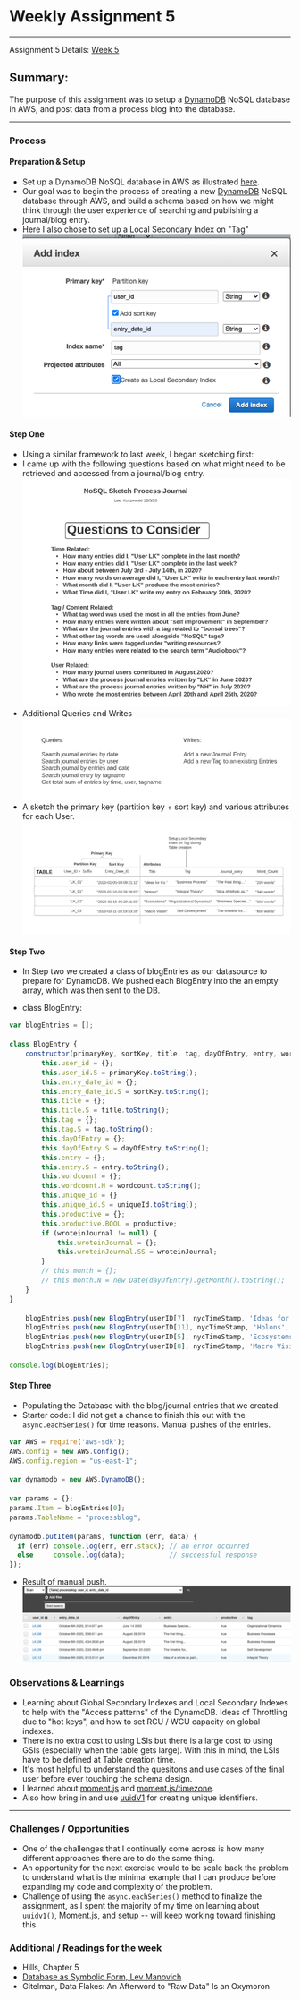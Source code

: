 # Weekly Assignment 5 
---
Assignment 5 Details: [Week 5](https://github.com/leeallennyc/data-structures-fall-2020/blob/master/week5/week5_assignment.md) 

## Summary:
The purpose of this assignment was to setup a [DynamoDB](https://aws.amazon.com/dynamodb/) NoSQL database in AWS, and post data from a process blog into the database.

--- 
### Process

#### Preparation & Setup
* Set up a DynamoDB NoSQL database in AWS as illustrated [here](https://github.com/leeallennyc/data-structures-fall-2020/blob/master/week5/week5_assignment.md). 
* Our goal was to begin the process of creating a new [DynamoDB](https://aws.amazon.com/dynamodb/) NoSQL database through AWS, and build a schema based on how we might think through the user experience of searching and publishing a journal/blog entry.
* Here I also chose to set up a Local Secondary Index on "Tag"
 ![](https://github.com/leeallennyc/data-structures-fall-2020/blob/master/week5/images/Local_Secondary_Index.png?raw=true)
#### Step One
* Using a similar framework to last week, I began sketching first: 
* I came up with the following questions based on what might need to be retrieved and accessed from a journal/blog entry.
 ![](https://github.com/leeallennyc/data-structures-fall-2020/blob/master/week5/images/AWS_DynamoDB_Questions.png?raw=true)
* Additional Queries and Writes
 ![](https://github.com/leeallennyc/data-structures-fall-2020/blob/master/week5/images/AWS_DynamoDB_Queries_Writes.png?raw=true) 
* A sketch the primary key (partition key + sort key) and various attributes for each User. 
 ![](https://github.com/leeallennyc/data-structures-fall-2020/blob/master/week5/images/AWS_DynamoDB_schema_sketch.png?raw=true)

#### Step Two
* In Step two we created a class of blogEntries as our datasource to prepare for DynamoDB. We pushed each BlogEntry into the an empty array, which was then sent to the DB. 

* class BlogEntry:
```js
var blogEntries = [];

class BlogEntry {
    constructor(primaryKey, sortKey, title, tag, dayOfEntry, entry, wordcount, uniqueId, productive, wroteinJournal) {
        this.user_id = {};
        this.user_id.S = primaryKey.toString();
        this.entry_date_id = {};
        this.entry_date_id.S = sortKey.toString();
        this.title = {};
        this.title.S = title.toString();
        this.tag = {};
        this.tag.S = tag.toString();
        this.dayOfEntry = {};
        this.dayOfEntry.S = dayOfEntry.toString();
        this.entry = {};
        this.entry.S = entry.toString();
        this.wordcount = {};
        this.wordcount.N = wordcount.toString();
        this.unique_id = {}
        this.unique_id.S = uniqueId.toString();
        this.productive = {};
        this.productive.BOOL = productive;
        if (wroteinJournal != null) {
            this.wroteinJournal = {};
            this.wroteinJournal.SS = wroteinJournal;
        }
        // this.month = {};
        // this.month.N = new Date(dayOfEntry).getMonth().toString();
    }
}

    blogEntries.push(new BlogEntry(userID[7], nycTimeStamp, 'Ideas for Co.', 'Business Processes', 'August 28 2019','The first thing...', 200, uuidv1(), true, ["Summer", "2019"]));
    blogEntries.push(new BlogEntry(userID[11], nycTimeStamp, 'Holons', 'Integral Theory', 'December 20 2019','Idea of a whole as part...', 340, uuidv1(), true, ["Winter", "2019"]));
    blogEntries.push(new BlogEntry(userID[5], nycTimeStamp, 'Ecosystems', 'Organizational Dynamics', 'June 14 2020', 'Business Species...', 150, uuidv1(), true, ["Summer", "2020"]));
    blogEntries.push(new BlogEntry(userID[8], nycTimeStamp, 'Macro Vision','Self-Development', 'September 20 2020', 'The timeline for..', 600, uuidv1(), true, ["Fall", "2020"]));

console.log(blogEntries);
```

#### Step Three
* Populating the Database with the blog/journal entries that we created.
* Starter code: I did not get a chance to finish this out with the `async.eachSeries()` for time reasons. Manual pushes of the entries.
``` js
var AWS = require('aws-sdk');
AWS.config = new AWS.Config();
AWS.config.region = "us-east-1";

var dynamodb = new AWS.DynamoDB();

var params = {};
params.Item = blogEntries[0]; 
params.TableName = "processblog";

dynamodb.putItem(params, function (err, data) {
  if (err) console.log(err, err.stack); // an error occurred
  else     console.log(data);           // successful response
});
```

* Result of manual push.
![](https://github.com/leeallennyc/data-structures-fall-2020/blob/master/week5/images/AWS_DynamoDb_Table.png?raw=true)

### Observations & Learnings
* Learning about Global Secondary Indexes and Local Secondary Indexes to help with the "Access patterns" of the DynamoDB. Ideas of Throttling due to "hot keys", and how to set RCU / WCU capacity on global indexes. 
* There is no extra cost to using LSIs but there is a large cost to using GSIs (especially when the table gets large). With this in mind, the LSIs have to be defined at Table creation time. 
* It's most helpful to understand the quesitons and use cases of the final user before ever touching the schema design. 
* I learned about [moment.js](https://momentjs.com/) and [moment.js/timezone](https://momentjs.com/timezone/).
* Also how bring in and use [uuidV1](https://www.npmjs.com/package/uuid) for creating unique identifiers.

---
### Challenges / Opportunities
* One of the challenges that I continually come across is how many different approaches there are to do the same thing.
* An opportunity for the next exercise would to be scale back the problem to understand what is the minimal example that I can produce before expanding my code and complexity of the problem.
* Challenge of using the `async.eachSeries()` method to finalize the assignment, as I spent the majority of my time on learning about `uuidv1()`, Moment.js, and setup -- will keep working toward finishing this. 

### Additional / Readings for the week
* Hills, Chapter 5
* [Database as Symbolic Form, Lev Manovich](https://www.semanticscholar.org/paper/Database-as-Symbolic-Form-Manovich/e45079a8931a1c37da99e9be042502f332e6438b) 
* Gitelman, Data Flakes: An Afterword to "Raw Data" Is an Oxymoron
